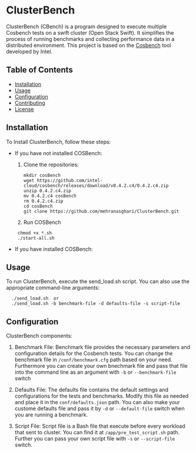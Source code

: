 # ClusterBench
ClusterBench (CBench) is a program designed to execute multiple Cosbench tests on a swift cluster (Open Stack Swift). It simplifies the process of running benchmarks and collecting performance data in a distributed environment. This project is based on the [Cosbench](https://github.com/intel-cloud/cosbench) tool developed by Intel.

## Table of Contents

- [Installation](#Installation)
- [Usage](#Usage)
- [Configuration](#configuration)
- [Contributing](#contributing)
- [License](#license)

## Installation

To Install ClusterBench, follow these steps:

- If you have not installed COSBench:

  1. Clone the repositories:

       ```shell
       mkdir cosBench
       wget https://github.com/intel-cloud/cosbench/releases/download/v0.4.2.c4/0.4.2.c4.zip
       unzip 0.4.2.c4.zip
       mv 0.4.2.c4 cosBench
       rm 0.4.2.c4.zip
       cd cosBench
       git clone https://github.com/mehranasghari/ClusterBench.git
 
  2. Run COSBench
    ```shell
     chmod +x *.sh
     ./start-all.sh
     ```
 
- If you have installed COSBench:
     

## Usage

To run ClusterBench, execute the send_load.sh script.
You can also use the appropriate command-line arguments:

  ```shell
    ./send_load.sh  or
    ./send_load.sh -b benchmark-file -d defaults-file -s script-file
  ```

## Configuration

ClusterBench components:

1. Benchmark File: Benchmark file provides the necessary parameters and configuration details for the Cosbench tests. You can change the benchmark file in `/conf/benchmark.cfg` path based on your need. Furthermore you can create your own bnechmark file and pass that file into the command line as an argument with `-b` or `--benchmark-file` switch

2. Defaults File: The defaults file contains the default settings and configurations for the tests and benchmarks. Modify this file as needed and place it in the `conf/defaults.json` path. You can also make your custome defaults file and pass it by `-d` or `--default-file` switch when you are running a benchmark.

3. Script File: Script file is a Bash file that execute before every workload that sent to cluster. You can find it at `/app/pre_test_script.sh` path. Further you can pass your own script file with `-s` or `--script-file` switch.


